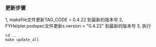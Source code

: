### 更新步骤

1, makefile文件更新TAG_CODE = 0.4.22 到最新的版本号
2, FYHelpler.podspec文件更新s.version = "0.4.22" 到最新的版本号
3, 执行 
```
cd ..
make update_all 
``` 